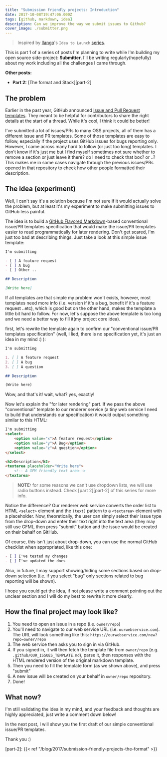 ```yaml
---
title: "Submission friendly projects: Introduction"
date: 2017-10-08T19:47:06.000Z
tags: [github, markdown, idea]
description: Can we improve the way we submit issues to Github?
cover_image: ./submitter.png
---
```


> Inspired by [Ilango](https://dev.to/ilangorajagopal)'s `Idea to Launch` [series](https://dev.to/ilangorajagopal/idea-to-launch-building-a-side-project-in-public-2ae).

This is part 1 of a series of posts I'm planning to write while I'm building my open source side-project: **Submitter**. I'll be writing regularly(hopefully) about my work including all the challenges I came through.

**Other posts:**

- **Part 2:** [The format and Stack][part-2]

## The problem

Earlier in the past year, GitHub announced [Issue and Pull Request templates](https://github.com/blog/2111-issue-and-pull-request-templates). They meant to be helpful for contributors to share the right details at the start of a thread. While it's cool, I think it could be better!

I've submitted a lot of issues/PRs to many OSS projects, all of them has a different issue and PR templates. Some of those templates are easy to follow, especially if the project uses GitHub issues for bugs reporting only. However, I came across many hard to follow (or just too long) templates. I don't know if it's just me but I find myself sometimes not sure whether to remove a section or just leave it there? do I need to check that box? or ..? This makes me in some cases navigate through the previous issues/PRs opened in that repository to check how other people formatted their description.

## The idea (experiment)

Well, I can't say it's a solution because I'm not sure if it would actually solve the problem, but at least it's my experiment to make submitting issues to GitHub less painful.

The idea is to build a [GitHub Flavored Markdown](https://guides.github.com/features/mastering-markdown/#GitHub-flavored-markdown)-based conventional issue/PR templates specification that would make the issue/PR templates easier to read programmatically for later rendering. Don't get scared, I'm just too bad at describing things. Just take a look at this simple issue template:

```markdown
I'm submitting

- [ ] A feature request
- [ ] A bug
- [ ] Other ..

## Description

[Write here]
```

If all templates are that simple my problem won't exists, however, most templates need more info (i.e. version if it's a bug, benefit if it's a feature request ..etc), which is good but on the other hand, makes the template a little bit hard to follow. For now, let's suppose the above template is too long and we need a better way to fill it(my project core idea).

first, let's rewrite the template again to confirm our "conventional issue/PR templates specification" (well, I lied, there is no specification yet, it's just an idea in my mind :) ):

```markdown
I'm submitting

1. [ ] A feature request
2. [ ] A bug
3. [ ] A question

## Description

(Write here)
```

Wow, and that's it! wait, what? yes, exactly!

Now let's explain the "for later rendering" part. If we pass the above "conventional" template to our renderer service (a tiny web service I need to build that understands our specification) it would output something similar to this HTML:

```HTML
I'm submitting
<select>
    <option value="x">A feature request</option>
    <option value="y">A Bug</option>
    <option value="z">A question</option>
</select>

<h2>Description</h2>
<textarea placeholder="Write here">
    <!-- A GFM friendly text area-->
</textarea>
```

> **NOTE:** for some reasons we can't use dropdown lists, we will use radio buttons instead. Check [part 2][part-2] of this series for more info.

Notice the difference? Our renderer web service converts the order list to HTML `<select>` element and the `(text)` pattern to a `<textarea>` element with a placeholder. Now, theoretically, the user can simply select their issue type from the drop-down and enter their text right into the text area (they may still use GFM), then press "submit" button and the issue would be created on their behalf on GitHub.

Of course, this isn't just about drop-down, you can use the normal GitHub checklist when appropriated, like this one:

```markdown
- [ ] I've tested my changes
- [ ] I've updated the docs
```

Also, in future, I may support showing/hiding some sections based on drop-down selection (i.e. if you select "bug" only sections related to bug reporting will be shown).

I hope you could get the idea, if not please write a comment pointing out the unclear section and I will do my best to rewrite it more clearly.

## How the final project may look like?

1. You need to open an issue in a repo (i.e. `owner/repo`)
2. You'll need to navigate to our web service URL (i.e. `ourwebservice.com`).
   The URL will look something like this: `https://ourwebservice.com/new?repo=owner/repo`
3. The web service then asks you to sign in via GitHub.
4. If you signed in, it will then fetch the template file from `owner/repo` (e.g. `.github/OUR_ISSUES_TEMPLATE.md`), parse it, then responses with the HTML rendered version of the original markdown template.
5. Then you need to fill the template form (as we shown above), and press "submit"
6. A new issue will be created on your behalf in `owner/repo` repository.
7. Done!

## What now?

I'm still validating the idea in my mind, and your feedback and thoughts are highly appreciated, just write a comment down below!

In the next post, I will show you the first draft of our simple conventional issue/PR templates.

Thank you :)

[part-2]: {{< ref "/blog/2017/submission-friendly-projects-the-format" >}}
